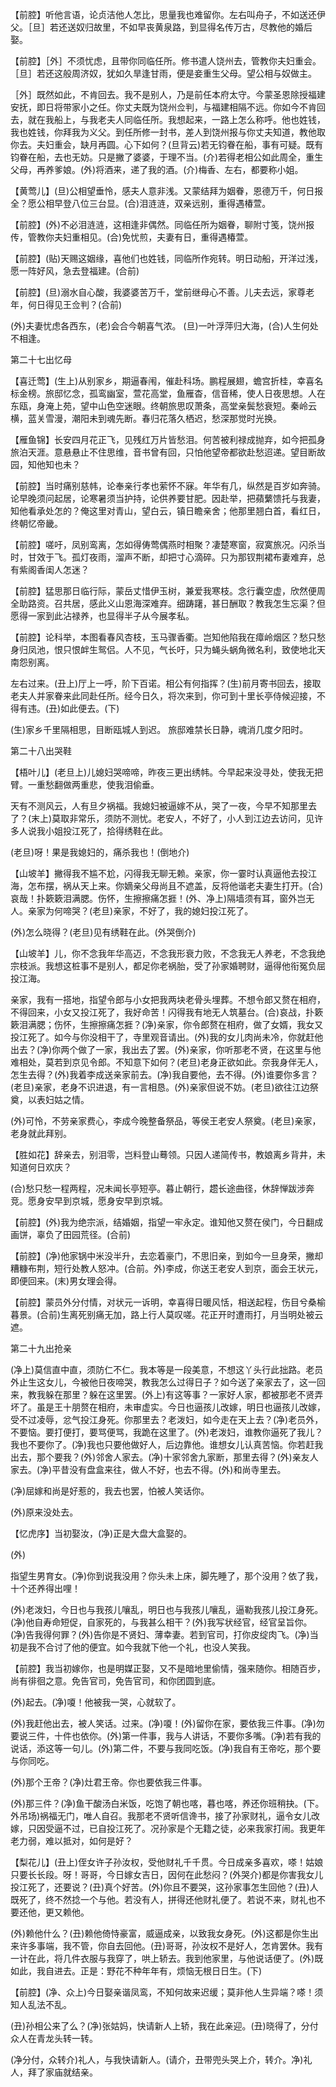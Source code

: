 <!-- { "loadSidebar": true } -->
【前腔】听他言语，论贞洁他人怎比，思量我也难留你。左右叫舟子，不如送还伊父。［旦］若还送奴归故里，不如早丧黄泉路，到显得名传万古，尽教他的婚后娶。

【前腔】［外］不须忧虑，且带你同临任所。修书遣人饶州去，管教你夫妇重会。［旦］若还这般周济奴，犹如久旱逢甘雨，便是妾重生父母。望公相与奴做主。

［外］既然如此，不肯回去。我不是别人，乃是前任本府太守。今蒙圣恩除授福建安抚，即日将带家小之任。你丈夫既为饶州佥判，与福建相隔不远。你如今不肯回去，就在我船上，与我老夫人同临任所。我想起来，一路上怎么称呼。他也姓钱，我也姓钱，你拜我为义父。到任所修一封书，差人到饶州报与你丈夫知道，教他取你去。夫妇重会，缺月再圆。心下如何？(旦背云)若无钧眷在船，事有可疑。既有钧眷在船，去也无妨。只是撇了婆婆，于理不当。(介)若得老相公如此周全，重生父母，再养爹娘。(外)将酒来，递了我的酒。(介)梅香、左右，都要称小姐。

【黄莺儿】(旦)公相望垂怜，感夫人意非浅。又蒙结拜为姻眷，恩德万千，何日报全？愿公相早登八位三台显。(合)泪涟涟，双亲远别，重得遇椿萱。

【前腔】(外)不必泪涟涟，这相逢非偶然。同临任所为姻眷，聊附寸笺，饶州报传，管教你夫妇重相见。(合)免忧煎，夫妻有日，重得遇椿萱。

【前腔】(贴)天赐这姻缘，喜他们也姓钱，同临所作宛转。明日动船，开洋过浅，愿一阵好风，急去登福建。(合前)

【前腔】(旦)溺水自心酸，我婆婆苦万千，堂前继母心不善。儿夫去远，家尊老年，何日得见王佥判？(合前)

(外)夫妻忧虑各西东，(老)会合今朝喜气浓。
(旦)一叶浮萍归大海，(合)人生何处不相逢。

第二十七出忆母

【喜迁莺】(生上)从别家乡，期逼春闱，催赴科场。鹏程展翅，蟾宫折桂，幸喜名标金榜。旅邸忆念，孤鸾幽室，萱花高堂，鱼雁杳，信音稀，使人日夜思想。人在东瓯，身淹上苑，望中山色空迷眼。终朝旅思叹萧条，高堂亲鬓愁衰短。秦岭云横，蓝关雪漫，潮阳未到魂先断。春归花落久栖迟，愁深那觉时光换。

【雁鱼锦】长安四月花正飞，见残红万片皆愁泪。何苦被利禄成抛弃，如今把孤身旅泊天涯。意悬悬止不住思维，音书曾有回，只怕他望帝都欲赴愁迢递。望目断故园，知他知也未？

【前腔】当时痛别慈帏，论奉亲行孝也萦怀不寐。年华有几，纵然是百岁如奔骑。论早晚须问起居，论寒暑须当护持，论供养要甘肥。因赴举，把蘋蘩馈托与我妻，知他看承处怎的？俺这里对青山，望白云，镇日瞻亲舍；他那里翘白首，看红日，终朝忆帝畿。

【前腔】嗟吁，凤别鸾离，怎如得俦莺偶燕时相聚？凄楚寒窗，寂寞旅况。闪杀当时，甘效于飞。孤灯夜雨，溜声不断，却把寸心滴碎。只为那钗荆裙布妻难弃，总有紫阁香闺人怎迷？

【前腔】猛思那日临行际，蒙岳丈惜伊玉树，兼爱我寒枝。念行囊空虚，欣然便周全助路资。召共居，感此义山恩海深难弃。细踌躇，甚日酬取？教我怎生忘渠？但愿得一家到此沾禄养，也显得半子从今展孝私。

【前腔】论科举，本图看春风杏枝，玉马骤香衢。岂知他陷我在瘴岭烟区？愁只愁身归凤池，恨只恨衅生鸳侣。人不见，气长吁，只为蝇头蜗角微名利，致使地北天南怨别离。

左右过来。(丑上)厅上一呼，阶下百诺。相公有何指挥？(生)前月寄书回去，接取老夫人并家眷来此同赴任所。经今日久，将次来到，你可到十里长亭侍候迎接，不得有违。(丑)如此便去。(下)

(生)家乡千里隔相思，目断瓯城人到迟。
旅邸难禁长日静，魂消几度夕阳时。

第二十八出哭鞋

【梧叶儿】(老旦上)儿媳妇哭啼啼，昨夜三更出绣帏。今早起来没寻处，使我无把臂。一重愁翻做两重悲，使我泪偷垂。

天有不测风云，人有旦夕祸福。我媳妇被逼嫁不从，哭了一夜，今早不知那里去了？(末上)莫取非常乐，须防不测忧。老安人，不好了，小人到江边去访问，见许多人说我小姐投江死了，拾得绣鞋在此。

(老旦)呀！果是我媳妇的，痛杀我也！(倒地介)

【山坡羊】撇得我不尴不尬，闪得我无聊无赖。亲家，你一霎时认真逼他去投江海，怎布摆，祸从天上来。你嫡亲父母尚且不遮盖，反将他谐老夫妻生打开。(合)哀哉！扑簌簌泪满腮。伤怀，生擦擦痛怎捱！(外、净上)隔墙须有耳，窗外岂无人。亲家为何啼哭？(老旦)亲家，不好了，我的媳妇投江死了。

(外)怎么晓得？(老旦)见有绣鞋在此。(外哭倒介)

【山坡羊】儿，你不念我年华高迈，不念我形衰力败，不念我无人养老，不念我绝宗枝派。我想这桩事不是别人，都足你老祸胎，受了孙家婚聘财，逼得他衔冤负屈投江海。

亲家，我有一搭地，指望令郎与小女把我两块老骨头埋葬。不想令郎又赘在相府，不得回来，小女又投江死了，我好命苦！闪得我有地无人筑墓台。(合)哀战，扑簌簌泪满腮；伤怀，生擦擦痛怎捱？(净)亲家，你令郎赘在相府，做了女婿，我女又投江死了。如今与你没相干了，寺里观音请出。(外)我的女儿肉尚未冷，你就赶他出去？(净)你两个做了一家，我出去了罢。(外)亲家，你听那老不贤，在这里与他难相处，莫若到京见令郎。不知意下如何？(老旦)老身正欲如此。奈我身伴无人，怎生去得？(外)我着李成送亲家前去。(净)我自要他，去不得。(外)谁要你多言？(老旦)亲家，老身不识进退，有一言相恳。(外)亲家但说不妨。(老旦)欲往江边祭奠，以表妇姑之情。

(外)可怜，不劳亲家费心，李成今晚整备祭品，等侯王老安人祭奠。(老旦)亲家，老身就此拜别。

【胜如花】辞亲去，别泪零，岂料登山蓦领。只因人递简传书，教娘离乡背井，未知道何日欢庆？

(合)愁只愁一程两程，况未闻长亭短亭。暮止朝行，趱长途曲径，休辞惮跋涉奔竞。愿身安早到京城，愿身安早到京城。

【前腔】(外)我为绝宗派，结婚姻，指望一牢永定。谁知他又赘在侯门，今日翻成画饼，辜负了田园荒径。(合前)

【前腔】(净)他家锅中米没半升，去恋着豪门，不思旧亲，到如今一旦身荣，撇却糟糠布荆，短行处教人怒冲。(合前。外)李成，你送王老安人到京，面会王状元，即便回来。(末)男女理会得。

【前腔】蒙员外分付情，对状元一诉明，幸喜得日暖风恬，相送起程，伤目兮桑榆暮景。(合前)生离死别痛无加，路上行人莫叹嗟。花正开时遭雨打，月当明处被云遮。

第二十九出抢亲

(净上)莫信直中直，须防仁不仁。我本等是一段美意，不想这丫头行此拙路。老员外止生这女儿，今被他日夜啼哭，教我怎么过得日子？如今送了亲家去了，这一回来，教我躲在那里？躲在这里罢。(外上)有这等事？一家好人家，都被那老不贤弄坏了。虽是王十朋赘在相府，未审虚实。今日也逼孩儿改嫁，明日也逼孩儿改嫁，受不过凌辱，忿气投江身死。你那里去？老泼妇，如今走在天上去？(净)老员外，不要恼。要打便打，要骂便骂，我跪在这里了。(外)老泼妇，谁教你逼死了我儿？我也不要你了。(净)我也只要他做好人，后边靠他。谁想女儿认真苦恼。你若赶我出去，那个要我？(外)邻舍人家去。(净)十家邻舍九家断，那里去得？(外)亲友人家去。(净)平昔没有盘盒来往，做人不好，也去不得。(外)和尚寺里去。

(净)屈嫁和尚是好惹的，我去也罢，怕被人笑话你。

(外)原来没处去。

【忆虎序】当初娶汝，(净)正是大盘大盒娶的。

(外)

指望生男育女。(净)你到说我没用？你头未上床，脚先睡了，那个没用？依了我，十个还养得出哩！

(外)老泼妇，今日也与我孩儿嚷乱，明日也与我孩儿嚷乱，逼勒我孩儿投江身死。(净)他自寿命短促，自家死的，与我甚么相干？(外)我写状经官，经官呈旨你。(净)告我得何罪？(外)告你是不贤妇、薄幸妻。若到官司，打你皮绽肉飞。(净)当初是我不合讨了他的便宜。如今我就下他一个礼，也没人笑我。

【前腔】我当初嫁你，也是明媒正娶，又不是暗地里偷情，强来随你。相随百步，尚有徘徊之意。免告官司，免告官司，和你团圆到底。

(外)起去。(净)嗄！他被我一哭，心就软了。

(外)我赶他出去，被人笑话。过来。(净)嗄！(外)留你在家，要依我三件事。(净)勿要说三件，十件也依你。(外)第一件事，我与人讲话，不要你多嘴。(净)若有我的说话，添这等一句儿。(外)第二件，不要与我同吃饭。(净)我自有王帝吃，那个要与你同吃。

(外)那个王帝？(净)灶君王帝。你也要依我三件事。

(外)那三件？(净)鱼干酸汤白米饭，吃饱了朝也喀，暮也喀，养还你班稍抉。(下。外吊场)祸福无门，唯人自召。我那老不贤听信谗书，接了孙家财礼，逼令女儿改嫁，只因受逼不过，已自投江死了。况孙家是个无籍之徒，必来我家打闹。我更年老力弱，难以抵对，如何是好？

【梨花儿】(丑上)侄女许子孙汝权，受他财礼千千贯。今日成亲多喜欢，嗏！姑娘只要长长段。呀！哥哥，今日嫁女吉日，因何在此愁闷？(外哭介)都是你害我女儿投江死了，还要说？(丑)真个好苦。(外)你且不要哭，这孙家事怎生回他？(丑)人既死了，终不然捻一个与他。若没有人，拼得还他财礼便了。若说不来，财礼也不要还他，更又赖他。

(外)赖他什么？(丑)赖他倚恃豪富，威逼成亲，以致我女身死。(外)这都是你生出来许多事端，我不管，你自去回他。(丑)哥哥，孙汝权不是好人，怎肯罢休。我有一计在此，将几件衣服与我穿了，哄上轿去。我到他家里，与他说话便了。(外)既如此，我自进去。正是：野花不种年年有，烦恼无根日日生。(下)

【前腔】(净、众上)今日娶亲谐凤鸾，不知何故来迟缓；莫非他人生异端？嗏！须知人乱法不乱。

(丑)孙相公来了么？(净)张姑妈，快请新人上轿，我在此亲迎。(丑)晓得了，分付众人在青龙头转一转。

(净分付，众转介)礼人，与我快请新人。(请介，丑带兜头哭上介，转介。净)礼人，拜了家庙就结亲。

